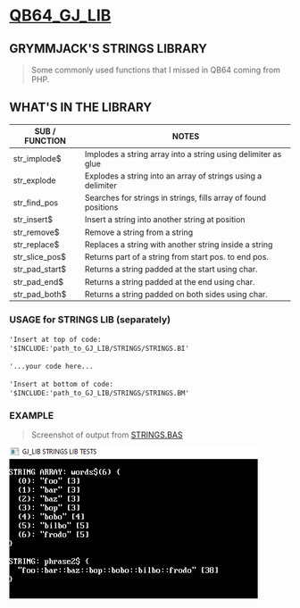 # [QB64_GJ_LIB](../README.md)
## GRYMMJACK'S STRINGS LIBRARY

> Some commonly used functions that I missed in QB64 coming from PHP.

## WHAT'S IN THE LIBRARY
| SUB / FUNCTION | NOTES |
|----------------|-------|
| str_implode$   | Implodes a string array into a string using delimiter as glue |
| str_explode    | Explodes a string into an array of strings using a delimiter |
| str_find_pos   | Searches for strings in strings, fills array of found positions |
| str_insert$    | Insert a string into another string at position |
| str_remove$    | Remove a string from a string |
| str_replace$   | Replaces a string with another string inside a string |
| str_slice_pos$ | Returns part of a string from start pos. to end pos. |
| str_pad_start$ | Returns a string padded at the start using char. |
| str_pad_end$ | Returns a string padded at the end using char. |
| str_pad_both$ | Returns a string padded on both sides using char. |



### USAGE for STRINGS LIB (separately)
```basic
'Insert at top of code:
'$INCLUDE:'path_to_GJ_LIB/STRINGS/STRINGS.BI'

'...your code here...

'Insert at bottom of code:
'$INCLUDE:'path_to_GJ_LIB/STRINGS/STRINGS.BM'
```



### EXAMPLE 
> Screenshot of output from [STRINGS.BAS](STRINGS.BAS)

![](STRINGS.png)